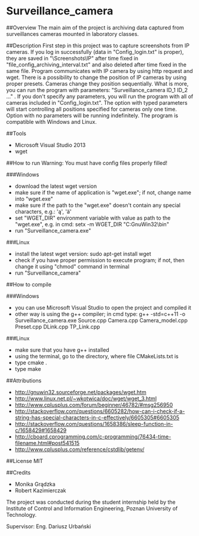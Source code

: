 # Surveillance_camera

##Overview
The main aim of the project is archiving data captured from surveillances cameras mounted in laboratory classes.

##Description
First step in this project was to capture screenshots from IP cameras. If you log in successfully (data in "Config_login.txt" is proper), they are saved in "\Screenshots\IP" after time fixed in "file_config_archiving_interval.txt" and also deleted after time fixed in the same file. Program communicates with IP camera by using http request and wget. There is a possibility to change the position of IP cameras by using proper presets. Cameras change they position sequentially. What is more, you can run the program with parameters: "Surveillance_camera ID_1 ID_2 ..." . If you don't specify any parameters, you will run the program with all of cameras included in "Config_login.txt". The option with typed parameters will start controlling all positions specified for cameras only one time. Option with no parameters will be running indefinitely. The program is compatible with Windows and Linux.

##Tools
- Microsoft Visual Studio 2013
- wget

##How to run
Warning: You must have config files properly filled!

###Windows
- download the latest wget version
- make sure if the name of application is "wget.exe"; if not, change name into "wget.exe"
- make sure if the path to the "wget.exe" doesn't contain any special characters, e.g.: 'ą', 'ä'
- set "WGET_DIR" environment variable with value as path to the "wget.exe", e.g. in cmd: setx -m WGET_DIR "C:GnuWin32\bin"
- run "Surveillance_camera.exe"

###Linux
- install the latest wget version: sudo apt-get install wget
- check if you have proper permission to execute program; if not, then change it using "chmod" command in terminal
- run "Surveillance_camera"

##How to compile

###Windows
- you can use Microsoft Visual Studio to open the project and compiled it
- other way is using the g++ compiler; in cmd type: g++ -std=c++11 -o Surveillance_camera.exe Source.cpp Camera.cpp Camera_model.cpp Preset.cpp DLink.cpp TP_Link.cpp

###Linux
- make sure that you have g++ installed
- using the terminal, go to the directory, where file CMakeLists.txt is
- type cmake .
- type make

##Attributions
- http://gnuwin32.sourceforge.net/packages/wget.htm
- http://www.linux.net.pl/~wkotwica/doc/wget/wget_3.html
- http://www.cplusplus.com/forum/beginner/46782/#msg256950
- http://stackoverflow.com/questions/6605282/how-can-i-check-if-a-string-has-special-characters-in-c-effectively/6605305#6605305
- http://stackoverflow.com/questions/1658386/sleep-function-in-c/1658429#1658429
- http://cboard.cprogramming.com/c-programming/76434-time-filename.html#post541515
- http://www.cplusplus.com/reference/cstdlib/getenv/

##License
MIT

##Credits
* Monika Grądzka
* Robert Kazimierczak

The project was conducted during the student internship held by the Institute of Control and Information Engineering, Poznan University of Technology.

Supervisor: Eng. Dariusz Urbański
